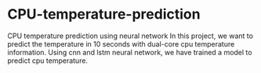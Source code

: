 # CPU-temperature-prediction
CPU temperature prediction using neural network
In this project, we want to predict the temperature in 10 seconds with dual-core cpu temperature information. Using cnn and lstm neural network, we have trained a model to predict cpu temperature.
